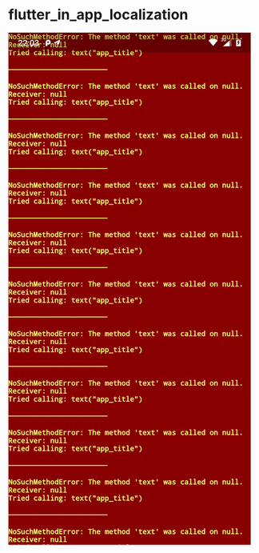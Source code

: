 # flutter_in_app_localization

![](https://github.com/hupo376787/flutter_in_app_localization/blob/master/zz.jpg)
